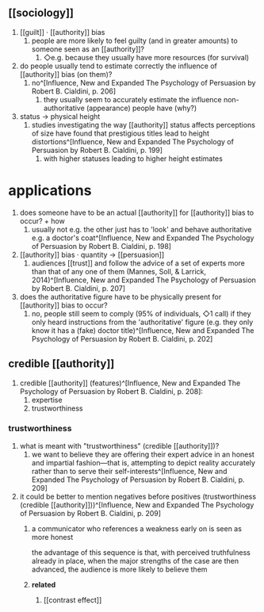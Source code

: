 ## [[sociology]]
1. [[guilt]] · [[authority]] bias
	1. people are more likely to feel guilty (and in greater amounts) to someone seen as an [[authority]]?
		1. ◇e.g. because they usually have more resources (for survival)
2. do people usually tend to estimate correctly the influence of [[authority]] bias (on them)?
	1. no^[Influence, New and Expanded The Psychology of Persuasion by Robert B. Cialdini, p. 206]
		1. they usually seem to accurately estimate the influence non-authoritative (appearance) people have (why?)
3. status → physical height
	1. studies investigating the way [[authority]] status affects perceptions of size have found that prestigious titles lead to height distortions^[Influence, New and Expanded The Psychology of Persuasion by Robert B. Cialdini, p. 199]
		1. with higher statuses leading to higher height estimates

# applications
1. does someone have to be an actual [[authority]] for [[authority]] bias to occur? + how
	1. usually not e.g. the other just has to 'look' and behave authoritative e.g. a doctor's coat^[Influence, New and Expanded The Psychology of Persuasion by Robert B. Cialdini, p. 198]
2. [[authority]] bias · quantity → [[persuasion]]
	1. audiences [[trust]] and follow the advice of a set of experts more than that of any one of them (Mannes, Soll, & Larrick, 2014)^[Influence, New and Expanded The Psychology of Persuasion by Robert B. Cialdini, p. 207]
3. does the authoritative figure have to be physically present for [[authority]] bias to occur?
	1. no, people still seem to comply (95% of individuals, ◇1 call) if they only heard instructions from the 'authoritative' figure (e.g. they only know it has a (fake) doctor title)^[Influence, New and Expanded The Psychology of Persuasion by Robert B. Cialdini, p. 202]

## credible [[authority]]
1. credible [[authority]] (features)^[Influence, New and Expanded The Psychology of Persuasion by Robert B. Cialdini, p. 208]:
	1. expertise
	2. trustworthiness

### trustworthiness
1. what is meant with "trustworthiness" (credible [[authority]])?
	1. we want to believe they are offering their expert advice in an honest and impartial fashion—that is, attempting to depict reality accurately rather than to serve their self-interests^[Influence, New and Expanded The Psychology of Persuasion by Robert B. Cialdini, p. 209]
2. it could be better to mention negatives before positives (trustworthiness (credible [[authority]]))^[Influence, New and Expanded The Psychology of Persuasion by Robert B. Cialdini, p. 209]
	1. a communicator who references a weakness early on is seen as more honest
	   
	   the advantage of this sequence is that, with perceived truthfulness already in place, when the major strengths of the case are then advanced, the audience is more likely to believe them
	1. **related**
		1. [[contrast effect]]